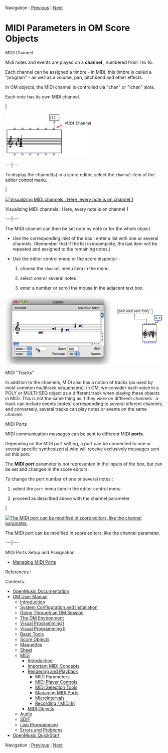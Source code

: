 Navigation : [Previous](MIDI-Playback "page précédente\(Rendering
and Playback\)") | [Next](MIDI-Controls "Next\(MIDI
Player Controls\)")


# MIDI Parameters in OM Score Objects

MIDI Channel

Midi notes and events are played on a **channel** , numbered from 1 to 16.

Each channel can be assigned a timbre - in MIDI, this timbre is called a
"program" - as well as a volume, pan, pitchbend and other effects.

In OM objects, the MIDI channel is controlled via "chan" or "lchan" slots.

Each note has its own MIDI channel.

|

![](../res/inputMIDIchannel.png)  
  
---|---  
  
To display the channel(s) in a score editor, select the `channel` item of the
editor control menu.

|

[![Visualizing MIDI channels : Here, every note is on channel
1](../res/midichannels_1.png)](../res/midichannels.png "Cliquez pour
agrandir")

Visualizing MIDI channels : Here, every note is on channel 1  
  
---|---  
  
The MIDI channel can then be set note by note or for the whole object.

  * Use the corresponding inlet of the box : enter a list with one or several channels. (Remember that if the list in incomplete, the last item will be repeated and assigned to the remaining notes.)

  * Use the editor control menu or the score inspector : 

    1. choose the `channel` menu item in the menu

    2. select one or several notes

    3. enter a number or scroll the mouse in the adjacent text box. 

![](../res/assignmidichannel1.png)

MIDI "Tracks"

In addition to the channels, MIDI also has a notion of tracks (as used by most
common multitrack sequencers). In OM, we consider each voice in a POLY or
MULTI-SEQ object as a different track when playing these objects in MIDI. This
is not the same thing as if they were on different channels : a track can
include events (notes) corresponding to several diferent channels, and
conversely, several tracks can play notes or events on the same channel.

MIDI Ports

MIDI communication messages can be sent to different MIDI **ports**.

Depending on the MIDI port setting, a port can be connected to one or several
specific synthesizer(s) who will receive exclusively messages sent on this
port.

The **MIDI port** parameter is not represented in the inputs of the box, but
can be set and changed in the score editors.

To change the port number of one or several notes :

  1. select the `port` menu item in the editor control menu

  2. proceed as described above with the channel parameter

|

[![The MIDI port can be modified in score editors, like the channel
parameter.](../res/ports_1.png)](../res/ports.png "Cliquez pour agrandir")

The MIDI port can be modified in score editors, like the channel parameter.  
  
---|---  
  
MIDI Ports Setup and Assignation

  * [Managing MIDI Ports](MIDI-Ports)

References :

Contents :

  * [OpenMusic Documentation](OM-Documentation)
  * [OM User Manual](OM-User-Manual)
    * [Introduction](00-Contents)
    * [System Configuration and Installation](Installation)
    * [Going Through an OM Session](Goingthrough)
    * [The OM Environment](Environment)
    * [Visual Programming I](BasicVisualProgramming)
    * [Visual Programming II](AdvancedVisualProgramming)
    * [Basic Tools](BasicObjects)
    * [Score Objects](ScoreObjects)
    * [Maquettes](Maquettes)
    * [Sheet](Sheet)
    * [MIDI](MIDI)
      * [Introduction](Intro)
      * [Important MIDI Concepts](MIDI-Concepts)
      * [Rendering and Playback](MIDI-Playback)
        * MIDI Parameters
        * [MIDI Player Controls](MIDI-Controls)
        * [MIDI Selection Tools](MIDI-Utils)
        * [Managing MIDI Ports](MIDI-Ports)
        * [Microintervals](Microintervals)
        * [Recording / MIDI In](Record%20MIDI)
      * [MIDI Objects](MIDI-Objects)
    * [Audio](Audio)
    * [SDIF](SDIF)
    * [Lisp Programming](Lisp)
    * [Errors and Problems](errors)
  * [OpenMusic QuickStart](QuickStart-Chapters)

Navigation : [Previous](MIDI-Playback "page précédente\(Rendering
and Playback\)") | [Next](MIDI-Controls "Next\(MIDI
Player Controls\)")

